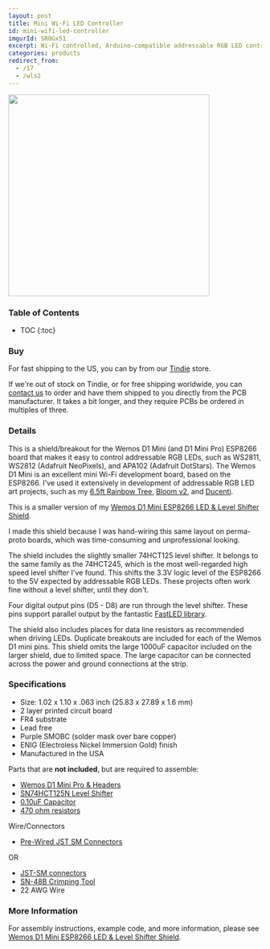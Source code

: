 ```yaml
---
layout: post
title: Mini Wi-Fi LED Controller
id: mini-wifi-led-controller
imgurId: SR0Gx51
excerpt: Wi-Fi controlled, Arduino-compatible addressable RGB LED controller based on the ESP8266, with level shifter.
categories: products
redirect_from:
  - /17
  - /wls2
---
```


<img src="http://i.imgur.com/SR0Gx51.png" style="width:400px" class="img-responsive" />

<h3>Table of Contents</h3>

* TOC
{:toc}

### Buy

For fast shipping to the US, you can by from our [Tindie](https://www.tindie.com/products/jasoncoon/wemos-d1-mini-esp8266-level-shifter-mini-shield/) store.

If we're out of stock on Tindie, or for free shipping worldwide, you can [contact us](/contact) to order and have them shipped to you directly from the PCB manufacturer.  It takes a bit longer, and they require PCBs be ordered in multiples of three.

### Details

This is a shield/breakout for the Wemos D1 Mini (and D1 Mini Pro) ESP8266 board that makes it easy to control addressable RGB LEDs, such as WS2811, WS2812 (Adafruit NeoPixels), and APA102 (Adafruit DotStars).  The Wemos D1 Mini is an excellent mini Wi-Fi development board, based on the ESP8266.  I've used it extensively in development of addressable RGB LED art projects, such as my [6.5ft Rainbow Tree](https://www.evilgeniuslabs.org/tree-v2.html), [Bloom v2](bloom-v2.html), and [Ducenti](ducenti.html).

This is a smaller version of my [Wemos D1 Mini ESP8266 LED & Level Shifter Shield](/wifi-led-controller).

I made this shield because I was hand-wiring this same layout on perma-proto boards, which was time-consuming and unprofessional looking.

The shield includes the slightly smaller 74HCT125 level shifter. It belongs to the same family as the 74HCT245, which is the most well-regarded high speed level shifter I've found. This shifts the 3.3V logic level of the ESP8266 to the 5V expected by addressable RGB LEDs. These projects often work fine without a level shifter, until they don't.

Four digital output pins (D5 - D8) are run through the level shifter.  These pins support parallel output by the fantastic [FastLED library](https://github.com/FastLED/FastLED/wiki/Parallel-Output).

The shield also includes places for data line resistors as recommended when driving LEDs. Duplicate breakouts are included for each of the Wemos D1 mini pins. This shield omits the large 1000uF capacitor included on the larger shield, due to limited space. The large capacitor can be connected across the power and ground connections at the strip.

### Specifications

- Size: 1.02 x 1.10 x .063 inch (25.83 x 27.89 x 1.6 mm)
- 2 layer printed circuit board
- FR4 substrate
- Lead free
- Purple SMOBC (solder mask over bare copper)
- ENIG (Electroless Nickel Immersion Gold) finish
- Manufactured in the USA

Parts that are **not included**, but are required to assemble:

- [Wemos D1 Mini Pro & Headers](https://www.aliexpress.com/item/WEMOS-D1-mini-Pro-16M-bytes-external-antenna-connector-ESP8266-WIFI-Internet-of-Things-development-board/32724692514.html)
- [SN74HCT125N Level Shifter](https://www.digikey.com/product-detail/en/texas-instruments/SN74HCT125N/296-8386-5-ND/376860)
- [0.10µF Capacitor](https://www.digikey.com/product-detail/en/kemet/C320C104M5R5TA/399-9776-ND/3726028)
- [470 ohm resistors](https://www.digikey.com/product-detail/en/stackpole-electronics-inc/CF14JT470R/CF14JT470RCT-ND/1830342)

Wire/Connectors

- [Pre-Wired JST SM Connectors](https://amzn.to/2P6qYEN)

OR

- [JST-SM connectors](https://amzn.to/2P7cvJ1)
- [SN-48B Crimping Tool](https://amzn.to/2P6YpHh)
- 22 AWG Wire

### More Information

For assembly instructions, example code, and more information, please see [Wemos D1 Mini ESP8266 LED & Level Shifter Shield](/wifi-led-controller).
